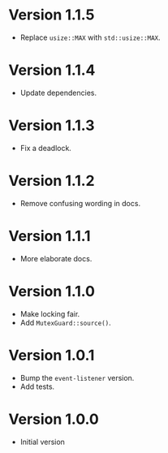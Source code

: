 # Version 1.1.5

- Replace `usize::MAX` with `std::usize::MAX`.

# Version 1.1.4

- Update dependencies.

# Version 1.1.3

- Fix a deadlock.

# Version 1.1.2

- Remove confusing wording in docs.

# Version 1.1.1

- More elaborate docs.

# Version 1.1.0

- Make locking fair.
- Add `MutexGuard::source()`.

# Version 1.0.1

- Bump the `event-listener` version.
- Add tests.

# Version 1.0.0

- Initial version
